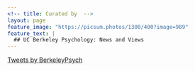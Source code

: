 ```yaml
---
<!-- title: Curated by  -->
layout: page
feature_image: "https://picsum.photos/1300/400?image=989"
feature_text: |
  ## UC Berkeley Psychology: News and Views  
---
```


 <div class="jekyll-twitter-plugin"><a class="twitter-timeline" data-width="500" data-tweet-limit="5" href="https://twitter.com/BerkeleyPsych?ref_src=twsrc%5Etfw">Tweets by BerkeleyPsych</a>
    <script async="" src="https://platform.twitter.com/widgets.js" charset="utf-8"></script>
</div>




